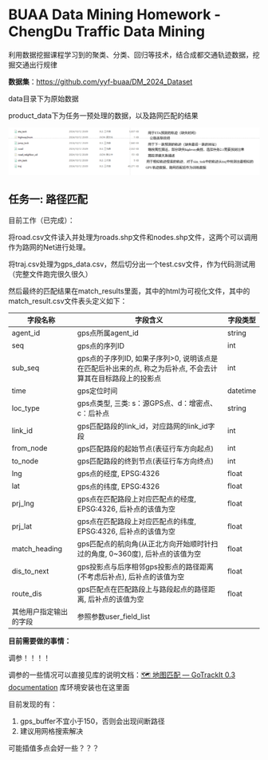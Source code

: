 # BUAA Data Mining Homework - ChengDu Traffic Data Mining

利用数据挖掘课程学习到的聚类、分类、回归等技术，结合成都交通轨迹数据，挖掘交通出行规律

**数据集**：https://github.com/yyf-buaa/DM_2024_Dataset

data目录下为原始数据

product_data下为任务一预处理的数据，以及路网匹配的结果

![analysis](.\pic\analysis.png)

## 任务一: 路径匹配

目前工作（已完成）：

将road.csv文件读入并处理为roads.shp文件和nodes.shp文件，这两个可以调用作为路网的Net进行处理。

将traj.csv处理为gps_data.csv，然后切分出一个test.csv文件，作为代码测试用（完整文件跑完很久很久）

然后最终的匹配结果在match_results里面，其中的html为可视化文件，其中的match_result.csv文件表头定义如下：

| 字段名称               | 字段含义                                                     | 字段类型 |
| ---------------------- | ------------------------------------------------------------ | -------- |
| agent_id               | gps点所属agent_id                                            | string   |
| seq                    | gps点的序列ID                                                | int      |
| sub_seq                | gps点的子序列ID, 如果子序列>0, 说明该点是在匹配后补出来的点, 称之为后补点, 不会去计算其在目标路段上的投影点 | int      |
| time                   | gps定位时间                                                  | datetime |
| loc_type               | gps点类型, 三类: s：源GPS点、d：增密点、c：后补点            | string   |
| link_id                | gps匹配路段的link_id，对应路网的link_id字段                  | int      |
| from_node              | gps匹配路段的起始节点(表征行车方向起点)                      | int      |
| to_node                | gps匹配路段的终到节点(表征行车方向终点)                      | int      |
| lng                    | gps点的经度, EPSG:4326                                       | float    |
| lat                    | gps点的纬度, EPSG:4326                                       | float    |
| prj_lng                | gps点在匹配路段上对应匹配点的经度, EPSG:4326, 后补点的该值为空 | float    |
| prj_lat                | gps点在匹配路段上对应匹配点的纬度, EPSG:4326, 后补点的该值为空 | float    |
| match_heading          | gps匹配点的航向角(从正北方向开始顺时针扫过的角度, 0~360度), 后补点的该值为空 | float    |
| dis_to_next            | gps投影点与后序相邻gps投影点的路径距离(不考虑后补点), 后补点的该值为空 | float    |
| route_dis              | gps匹配点在匹配路段上与路段起点的路径距离, 后补点的该值为空  | float    |
| 其他用户指定输出的字段 | 参照参数user_field_list                                      |          |

**目前需要做的事情：**

调参！！！！

调参的一些情况可以直接见库的说明文档：[🗺️ 地图匹配 — GoTrackIt 0.3 documentation](https://gotrackit.readthedocs.io/en/latest/地图匹配.html#id2) 库环境安装也在这里面

目前发现的有：

1. gps_buffer不宜小于150，否则会出现间断路径
2. 建议用网格搜索解决



可能插值多点会好一些？？？
